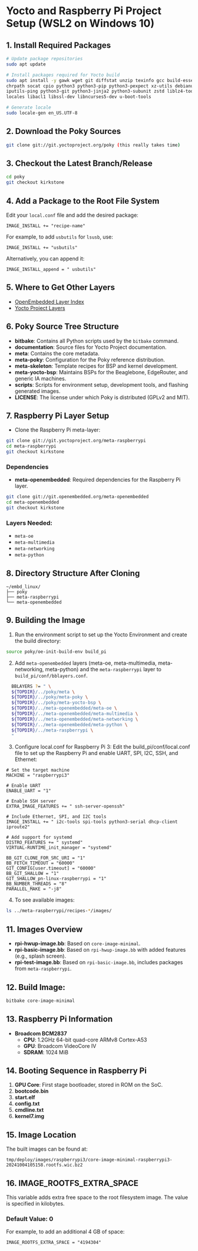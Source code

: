 
# Yocto and Raspberry Pi Project Setup (WSL2 on Windows 10)

## 1. Install Required Packages
```bash
# Update package repositories
sudo apt update

# Install packages required for Yocto build
sudo apt install -y gawk wget git diffstat unzip texinfo gcc build-essential \
chrpath socat cpio python3 python3-pip python3-pexpect xz-utils debianutils \
iputils-ping python3-git python3-jinja2 python3-subunit zstd liblz4-tool file \
locales libacl1 libssl-dev libncurses5-dev u-boot-tools

# Generate locale
sudo locale-gen en_US.UTF-8
```

## 2. Download the Poky Sources
```bash
git clone git://git.yoctoproject.org/poky (this really takes time)
```

## 3. Checkout the Latest Branch/Release
```bash
cd poky
git checkout kirkstone
```

## 4. Add a Package to the Root File System
Edit your `local.conf` file and add the desired package:

```plaintext
IMAGE_INSTALL += "recipe-name"
```
For example, to add `usbutils` for `lsusb`, use:

```plaintext
IMAGE_INSTALL += "usbutils"
```
Alternatively, you can append it:

```plaintext
IMAGE_INSTALL_append = " usbutils"
```

## 5. Where to Get Other Layers
- [OpenEmbedded Layer Index](https://layers.openembedded.org/layerindex/branch/master/layers/)
- [Yocto Project Layers](https://www.yoctoproject.org/software-overview/layers/)

## 6. Poky Source Tree Structure
- **bitbake**: Contains all Python scripts used by the `bitbake` command.
- **documentation**: Source files for Yocto Project documentation.
- **meta**: Contains the core metadata.
- **meta-poky**: Configuration for the Poky reference distribution.
- **meta-skeleton**: Template recipes for BSP and kernel development.
- **meta-yocto-bsp**: Maintains BSPs for the Beaglebone, EdgeRouter, and generic IA machines.
- **scripts**: Scripts for environment setup, development tools, and flashing generated images.
- **LICENSE**: The license under which Poky is distributed (GPLv2 and MIT).

## 7. Raspberry Pi Layer Setup
- Clone the Raspberry Pi meta-layer:
```bash
git clone git://git.yoctoproject.org/meta-raspberrypi
cd meta-raspberrypi
git checkout kirkstone
```
### Dependencies
- **meta-openembedded**: Required dependencies for the Raspberry Pi layer.
```bash
git clone git://git.openembedded.org/meta-openembedded
cd meta-openembedded
git checkout kirkstone
```

### Layers Needed:
- `meta-oe`
- `meta-multimedia`
- `meta-networking`
- `meta-python`

## 8. Directory Structure After Cloning
```plaintext
~/embd_linux/
├── poky
├── meta-raspberrypi
└── meta-openembedded
```

## 9. Building the Image
1. Run the environment script to set up the Yocto Environment and create the build directory:
```bash
source poky/oe-init-build-env build_pi
```

2. Add `meta-openembedded` layers (meta-oe, meta-multimedia, meta-networking, meta-python) and the `meta-raspberrypi` layer to `build_pi/conf/bblayers.conf`.
```bash
  BBLAYERS ?= " \
  ${TOPDIR}/../poky/meta \
  ${TOPDIR}/../poky/meta-poky \
  ${TOPDIR}/../poky/meta-yocto-bsp \
  ${TOPDIR}/../meta-openembedded/meta-oe \
  ${TOPDIR}/../meta-openembedded/meta-multimedia \
  ${TOPDIR}/../meta-openembedded/meta-networking \
  ${TOPDIR}/../meta-openembedded/meta-python \
  ${TOPDIR}/../meta-raspberrypi \
  "
```

3. Configure local.conf for Raspberry Pi 3: Edit the build_pi/conf/local.conf file to set up the Raspberry Pi and enable UART, SPI, I2C, SSH, and Ethernet:
```plaintext
# Set the target machine
MACHINE = "raspberrypi3"

# Enable UART
ENABLE_UART = "1"

# Enable SSH server
EXTRA_IMAGE_FEATURES += " ssh-server-openssh"

# Include Ethernet, SPI, and I2C tools
IMAGE_INSTALL += " i2c-tools spi-tools python3-serial dhcp-client iproute2"

# Add support for systemd
DISTRO_FEATURES += " systemd"
VIRTUAL-RUNTIME_init_manager = "systemd"

BB_GIT_CLONE_FOR_SRC_URI = "1"
BB_FETCH_TIMEOUT = "60000"
GIT_CONFIG[user.timeout] = "60000"
BB_GIT_SHALLOW = "1"
GIT_SHALLOW_pn-linux-raspberrypi = "1"
BB_NUMBER_THREADS = "8"
PARALLEL_MAKE = "-j8"
```

4. To see available images:
```bash
ls ../meta-raspberrypi/recipes-*/images/
```

## 11. Images Overview
- **rpi-hwup-image.bb**: Based on `core-image-minimal`.
- **rpi-basic-image.bb**: Based on `rpi-hwup-image.bb` with added features (e.g., splash screen).
- **rpi-test-image.bb**: Based on `rpi-basic-image.bb`, includes packages from `meta-raspberrypi`.

## 12. Build Image:
```bash
bitbake core-image-minimal
```

## 13. Raspberry Pi Information
- **Broadcom BCM2837**
  - **CPU**: 1.2GHz 64-bit quad-core ARMv8 Cortex-A53
  - **GPU**: Broadcom VideoCore IV
  - **SDRAM**: 1024 MiB

## 14. Booting Sequence in Raspberry Pi
1. **GPU Core**: First stage bootloader, stored in ROM on the SoC.
2. **bootcode.bin**
3. **start.elf**
4. **config.txt**
5. **cmdline.txt**
6. **kernel7.img**

## 15. Image Location
The built images can be found at:

```plaintext
tmp/deploy/images/raspberrypi3/core-image-minimal-raspberrypi3-20241004105158.rootfs.wic.bz2
```

## 16. IMAGE_ROOTFS_EXTRA_SPACE
This variable adds extra free space to the root filesystem image. The value is specified in kilobytes.

### Default Value: 0
For example, to add an additional 4 GB of space:

```plaintext
IMAGE_ROOTFS_EXTRA_SPACE = "4194304"
```
